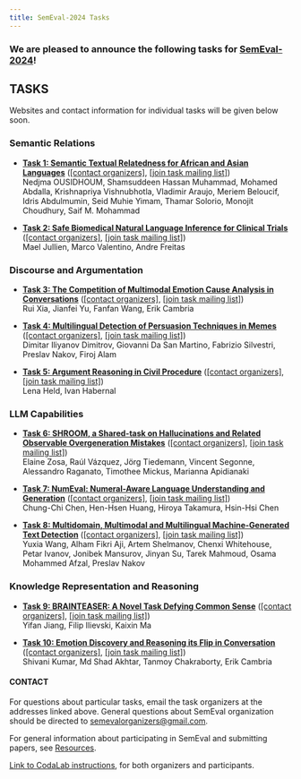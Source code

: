 ```yaml
---
title: SemEval-2024 Tasks
---
```


### We are pleased to announce the following tasks for [SemEval-2024](https://semeval.github.io/SemEval2024)!

## TASKS
Websites and contact information for individual tasks will be given below soon.

### Semantic Relations

- **[Task 1: Semantic Textual Relatedness for African and Asian Languages](tbd)**
  ([[contact organizers]](mailto:TBD),
  [[join task mailing list]](TBD))<br>
  Nedjma OUSIDHOUM, Shamsuddeen Hassan Muhammad, Mohamed Abdalla, Krishnapriya Vishnubhotla, Vladimir Araujo, Meriem Beloucif, Idris Abdulmumin, Seid Muhie Yimam, Thamar Solorio, Monojit Choudhury, Saif M. Mohammad

- **[Task 2: Safe Biomedical Natural Language Inference for Clinical Trials ](tbd)**
  ([[contact organizers]](mailto:TBD),
  [[join task mailing list]](TBD))<br>
  Mael Jullien, Marco Valentino, Andre Freitas

### Discourse and Argumentation

- **[Task 3: The Competition of Multimodal Emotion Cause Analysis in Conversations](TBD)**
  ([[contact organizers]](mailto:TBD),
  [[join task mailing list]](TBD))<br>
  Rui Xia, Jianfei Yu, Fanfan Wang, Erik Cambria 

- **[Task 4: Multilingual Detection of Persuasion Techniques in Memes](TBD)**
  ([[contact organizers]](mailto:TBD),
  [[join task mailing list]](TBD))<br>
  Dimitar Iliyanov Dimitrov, Giovanni Da San Martino, Fabrizio Silvestri, Preslav Nakov, Firoj Alam

- **[Task 5: Argument Reasoning in Civil Procedure](TBD)**
  ([[contact organizers]](mailto:TBD),
  [[join task mailing list]](TBD))<br>
  Lena Held, Ivan Habernal

### LLM Capabilities 

- **[Task 6: SHROOM, a Shared-task on Hallucinations and Related Observable Overgeneration Mistakes](TBD)**
  ([[contact organizers]](mailto:TBD),
  [[join task mailing list]](TBD))<br>
  Elaine Zosa, Raúl Vázquez, Jörg Tiedemann, Vincent Segonne, Alessandro Raganato, Timothee Mickus, Marianna Apidianaki

- **[Task 7: NumEval: Numeral-Aware Language Understanding and Generation](https://sites.google.com/view/numeval/numeval)**
  ([[contact organizers]](mailto:NumEval@nlg.csie.ntu.edu.tw),
  [[join task mailing list]](TBD))<br>
  Chung-Chi Chen, Hen-Hsen Huang, Hiroya Takamura, Hsin-Hsi Chen

- **[Task 8: Multidomain, Multimodal and Multilingual Machine-Generated Text Detection](TBD)**
  ([[contact organizers]](mailto:TBD),
  [[join task mailing list]](TBD))<br>
  Yuxia Wang, Alham Fikri Aji, Artem Shelmanov, Chenxi Whitehouse, Petar Ivanov, Jonibek Mansurov, Jinyan Su, Tarek Mahmoud, Osama Mohammed Afzal, Preslav Nakov

### Knowledge Representation and Reasoning

- **[Task 9: BRAINTEASER: A Novel Task Defying Common Sense](TBD)**
  ([[contact organizers]](mailto:TBD),
  [[join task mailing list]](TBD))<br>
  Yifan Jiang, Filip Ilievski, Kaixin Ma

- **[Task 10: Emotion Discovery and Reasoning its Flip in Conversation](TBD)**
  ([[contact organizers]](mailto:TBD),
  [[join task mailing list]](TBD))<br>
  Shivani Kumar, Md Shad Akhtar, Tanmoy Chakraborty, Erik Cambria


#### CONTACT
For questions about particular tasks, email the task organizers at the addresses linked above. General questions about SemEval organization should be directed to <semevalorganizers@gmail.com>.

For general information about participating in SemEval and submitting papers, see [Resources](index.html#resources).

[Link to CodaLab instructions](https://semeval.github.io/SemEval2024/codalab), for both organizers and participants.
